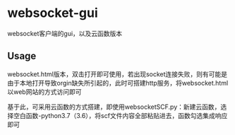 # websocket-gui
websocket客户端的gui，以及云函数版本



## Usage

websocket.html版本，双击打开即可使用，若出现socket连接失败，则有可能是由于本地打开导致orgin缺失所引起的，此时可搭建http服务，将websocket.html以web网站的方式访问即可

基于此，可采用云函数的方式搭建，即使用websocketSCF.py：新建云函数，选择空白函数-python3.7（3.6），将scf文件内容全部粘贴进去，函数勾选集成响应即可
